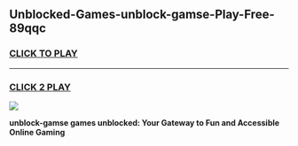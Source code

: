 
## Unblocked-Games-unblock-gamse-Play-Free-89qqc
<h3>
<a href="https://premium76.site?title=unblock-gamse&ref=21A">CLICK TO PLAY</a></h3>
<hr>

<h3>
<a href="https://premium76.site?title=unblock-gamse&ref=21A">CLICK 2 PLAY</a>
  
</h3>

<a href="https://premium76.site?title=unblock-gamse&ref=21A"><img src="https://clearcache.store/games.png"></a>


**unblock-gamse games unblocked: Your Gateway to Fun and Accessible Online Gaming**
